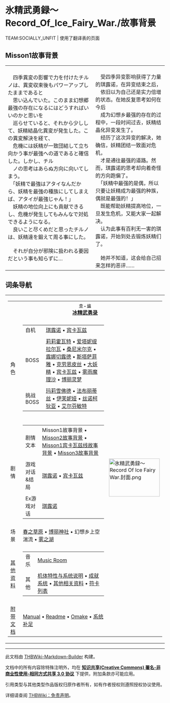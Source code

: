 # 氷精武勇録～Record_Of_Ice_Fairy_War./故事背景

<!-- source html: G:\repos\THBWiki-Markdown-Builder\THBWikiMarkdown\Temp\main\3\39\ns0%3A%E6%B0%B7%E7%B2%BE%E6%AD%A6%E5%8B%87%E9%8C%B2%EF%BD%9ERecord_Of_Ice_Fairy_War%2E%2F%E6%95%85%E4%BA%8B%E8%83%8C%E6%99%AF.html -->

TEAM:SOCIALLY_UNFIT | 使用了翻译表的页面

## Misson1故事背景

<table><tbody><tr class="tt-content" id="Misson1故事背景-1" data-pos="&#91;&quot;Misson1\u6545\u4e8b\u80cc\u666f&quot;,1&#93;"><td class="tt-ja" lang="ja"><div class="poem">　四季異変の影響で力を付けたチルノは、異変収束後もパワーアップしたままであると<br>　思い込んでいた。このまま幻想郷最強の存在になるにはどうすればいいのかと思いを<br>　巡らせていると、それから少しして、妖精結晶化異変が発生した。この異変解決を経て、<br>　危機には妖精が一致団結して立ち向かう事が最強への道であると確信した。しかし、チル<br>　ノの思考はあらぬ方向に向いてしまう。<br>　「妖精で最強はアタイなんだから、妖精を最強の種族にしてしまえば、アタイが最強じゃん！」<br>　妖精の地位向上にも貢献できるし、危機が発生してもみんなで対処できるようになる。<br>　良いこと尽くめだと思ったチルノは、妖精達を鍛えて周る事にした。<br><br>　それが自分が邪険に扱われる要因だという事も知らずに…<br></div></td><td class="tt-zh" lang="zh"><div class="poem"><br>　受四季异变影响获得了力量的琪露诺，在异变结束之后，<br>　依旧以为自己还是实力倍增的状态。在她反复思考如何在今后<br>　成为幻想乡最强的存在的过程中，一段时间过去，妖精结晶化异变发生了。<br>　经历了这次异变的解决，她确信，妖精团结一致面对危机，<br>　才是通往最强的道路。然而，琪露诺的思考却向着奇怪的方向跑偏了。<br>　「妖精中最强的是偶，所以只要让妖精成为最强的种族，偶就是最强的！」<br>　既能帮助妖精提高地位，一旦发生危机，又能大家一起解决。<br>　认为此事有百利无一害的琪露诺，开始到处去锻炼妖精们了。<br><br>　她并不知道，这会给自己招来怎样的恶评……<br></div></td></tr></tbody></table>


## 词条导航
  
  

<table><tbody><tr><td><table cellspacing="0" class="nowraplinks mw-collapsible mw-collapsed" style="width:100%;;;"><tbody><tr><th style=";" colspan="3" class="navbox-title"><div class="navbar"><div class="noprint plainlinksneverexpand" style="background-color:transparent; padding:0; font-weight:normal; font-size:80%; white-space:nowrap;"><a href="./氷精武勇録～Record_Of_Ice_Fairy_War.-导航.md" title="氷精武勇録～Record Of Ice Fairy War./导航"><span style=";;border:none;" title="查看这个模板">查</span></a>&#160;<span style="font-size:80%;">•</span>&#160;<a href="/index.php?title=%E6%B0%B7%E7%B2%BE%E6%AD%A6%E5%8B%87%E9%8C%B2%EF%BD%9ERecord_Of_Ice_Fairy_War./%E5%AF%BC%E8%88%AA&amp;action=edit"><span style=";;border:none;" title="您可以编辑这个模板。请在储存变更之前先预览">编</span></a></div></div><span><a href="./氷精武勇録～Record_Of_Ice_Fairy_War..md" title="氷精武勇録～Record Of Ice Fairy War.">冰精武勇录</a></span></th></tr><tr><td></td></tr><tr><td class="navbox-group" style=";;">角色</td><td style=";;" class="navbox-list navbox-odd"><div></div><table cellspacing="0" class="nowraplinks navbox-subgroup" style="width:100%;;;;"><tbody><tr><td class="navbox-group" style=";;"><div>自机</div></td><td style=";;" class="navbox-list navbox-odd"><div><a href="./琪露诺（武勇录）.md" title="琪露诺（武勇录）">琪露诺</a> &#8226; <a href="./宾卡瓦兹.md" title="宾卡瓦兹">宾卡瓦兹</a></div></td></tr><tr><td></td></tr><tr><td class="navbox-group" style=";;"><div>BOSS</div></td><td style=";;" class="navbox-list navbox-even"><div><a href="./莉莉霍瓦特（武勇录）.md" title="莉莉霍瓦特（武勇录）">莉莉霍瓦特</a> &#8226; <a href="./爱塔妮缇拉尔瓦（武勇录）.md" title="爱塔妮缇拉尔瓦（武勇录）">爱塔妮缇拉尔瓦</a> &#8226; <a href="./桑尼米尔克（武勇录）.md" title="桑尼米尔克（武勇录）">桑尼米尔克</a> &#8226; <a href="./露娜切露德（武勇录）.md" title="露娜切露德（武勇录）">露娜切露德</a> &#8226; <a href="./斯塔萨菲雅（武勇录）.md" title="斯塔萨菲雅（武勇录）">斯塔萨菲雅</a> &#8226; <a href="./克劳恩皮丝（武勇录）.md" title="克劳恩皮丝（武勇录）">克劳恩皮丝</a> &#8226; <a href="./大妖精（武勇录）.md" title="大妖精（武勇录）">大妖精</a> &#8226; <a href="./宾卡瓦兹.md" title="宾卡瓦兹">宾卡瓦兹</a> &#8226; <a href="./雾雨魔理沙（武勇录）.md" title="雾雨魔理沙（武勇录）">雾雨魔理沙</a> &#8226; <a href="./博丽灵梦（武勇录）.md" title="博丽灵梦（武勇录）">博丽灵梦</a></div></td></tr><tr><td></td></tr><tr><td class="navbox-group" style=";;"><div>挑战BOSS</div></td><td style=";;" class="navbox-list navbox-odd"><div><a href="./玛莉雪佛德.md" title="玛莉雪佛德">玛莉雪佛德</a> &#8226; <a href="./法布丽蒂丝.md" title="法布丽蒂丝">法布丽蒂丝</a> &#8226; <a href="./伊芙妮娅.md" title="伊芙妮娅">伊芙妮娅</a> &#8226; <a href="./丝诺柯狄亚.md" title="丝诺柯狄亚">丝诺柯狄亚</a> &#8226; <a href="./艾尔芬敏特.md" title="艾尔芬敏特">艾尔芬敏特</a></div></td></tr></tbody></table><div></div></td><td class="navbox-image" style="" rowspan="9"><a href="./文件-氷精武勇録～Record_Of_Ice_Fairy_War.封面.png.md" class="image"><img alt="氷精武勇録～Record Of Ice Fairy War.封面.png" src="https://upload.thwiki.cc/thumb/9/9f/%E6%B0%B7%E7%B2%BE%E6%AD%A6%E5%8B%87%E9%8C%B2%EF%BD%9ERecord_Of_Ice_Fairy_War.%E5%B0%81%E9%9D%A2.png/160px-%E6%B0%B7%E7%B2%BE%E6%AD%A6%E5%8B%87%E9%8C%B2%EF%BD%9ERecord_Of_Ice_Fairy_War.%E5%B0%81%E9%9D%A2.png" decoding="async" loading="lazy" width="160" height="120" srcset="https://upload.thwiki.cc/thumb/9/9f/%E6%B0%B7%E7%B2%BE%E6%AD%A6%E5%8B%87%E9%8C%B2%EF%BD%9ERecord_Of_Ice_Fairy_War.%E5%B0%81%E9%9D%A2.png/240px-%E6%B0%B7%E7%B2%BE%E6%AD%A6%E5%8B%87%E9%8C%B2%EF%BD%9ERecord_Of_Ice_Fairy_War.%E5%B0%81%E9%9D%A2.png 1.5x, https://upload.thwiki.cc/thumb/9/9f/%E6%B0%B7%E7%B2%BE%E6%AD%A6%E5%8B%87%E9%8C%B2%EF%BD%9ERecord_Of_Ice_Fairy_War.%E5%B0%81%E9%9D%A2.png/320px-%E6%B0%B7%E7%B2%BE%E6%AD%A6%E5%8B%87%E9%8C%B2%EF%BD%9ERecord_Of_Ice_Fairy_War.%E5%B0%81%E9%9D%A2.png 2x" data-file-width="640" data-file-height="480"></a></td></tr><tr><td></td></tr><tr><td class="navbox-group" style=";;">剧情</td><td style=";;" class="navbox-list navbox-even"><div></div><table cellspacing="0" class="nowraplinks navbox-subgroup" style="width:100%;;;;"><tbody><tr><td class="navbox-group" style=";;"><div>剧情文本</div></td><td style=";;" class="navbox-list navbox-odd"><div><a class="mw-selflink selflink">Misson1故事背景</a> &#8226; <a href="./氷精武勇録～Record_Of_Ice_Fairy_War.-Misson2故事背景.md" title="氷精武勇録～Record Of Ice Fairy War./Misson2故事背景">Misson2故事背景</a> &#8226; <a href="./氷精武勇録～Record_Of_Ice_Fairy_War.-Misson1宾卡瓦兹线故事背景.md" title="氷精武勇録～Record Of Ice Fairy War./Misson1宾卡瓦兹线故事背景">Misson1宾卡瓦兹线故事背景</a> &#8226; <a href="./氷精武勇録～Record_Of_Ice_Fairy_War.-Misson3故事背景.md" title="氷精武勇録～Record Of Ice Fairy War./Misson3故事背景">Misson3故事背景</a></div></td></tr><tr><td></td></tr><tr><td class="navbox-group" style=";;"><div>游戏对话&amp;结局</div></td><td style=";;" class="navbox-list navbox-even"><div><a href="./氷精武勇録～Record_Of_Ice_Fairy_War.-琪露诺.md" title="氷精武勇録～Record Of Ice Fairy War./琪露诺">琪露诺</a> &#8226; <a href="./氷精武勇録～Record_Of_Ice_Fairy_War.-宾卡瓦兹.md" title="氷精武勇録～Record Of Ice Fairy War./宾卡瓦兹">宾卡瓦兹</a></div></td></tr><tr><td></td></tr><tr><td class="navbox-group" style=";;"><div>Ex游戏对话</div></td><td style=";;" class="navbox-list navbox-odd"><div><a href="./氷精武勇録～Record_Of_Ice_Fairy_War.-琪露诺_ExStory.md" title="氷精武勇録～Record Of Ice Fairy War./琪露诺 ExStory">琪露诺</a></div></td></tr></tbody></table><div></div></td></tr><tr><td></td></tr><tr><td class="navbox-group" style=";;">场景</td><td style=";;" class="navbox-list navbox-odd"><div><a href="./春之小径.md" title="春之小径">春之草原</a> &#8226; <a href="./博丽神社.md" title="博丽神社">博丽神社</a> &#8226; 幻想乡上空湍流 &#8226; <a href="./雾之湖.md" title="雾之湖">雾之湖</a></div></td></tr><tr><td></td></tr><tr><td class="navbox-group" style=";;"><a href="/%E6%B0%B7%E7%B2%BE%E6%AD%A6%E5%8B%87%E9%8C%B2%EF%BD%9ERecord_Of_Ice_Fairy_War.#其他资料" title="氷精武勇録～Record Of Ice Fairy War.">其他资料</a></td><td style=";;" class="navbox-list navbox-even"><div></div><table cellspacing="0" class="nowraplinks navbox-subgroup" style="width:100%;;;;"><tbody><tr><td class="navbox-group" style=";;"><div>音乐</div></td><td style=";;" class="navbox-list navbox-odd"><div><a href="./氷精武勇録～Record_Of_Ice_Fairy_War.-Music.md" title="氷精武勇録～Record Of Ice Fairy War./Music">Music Room</a></div></td></tr><tr><td></td></tr><tr><td class="navbox-group" style=";;"><div>其他</div></td><td style=";;" class="navbox-list navbox-even"><div><a href="./氷精武勇録～Record_Of_Ice_Fairy_War.-系统.md" title="氷精武勇録～Record Of Ice Fairy War./系统">机体特性与系统说明</a> &#8226; <a href="./氷精武勇録～Record_Of_Ice_Fairy_War.-成就.md" title="氷精武勇録～Record Of Ice Fairy War./成就">成就系统</a> &#8226; <a href="/index.php?title=%E6%B0%B7%E7%B2%BE%E6%AD%A6%E5%8B%87%E9%8C%B2%EF%BD%9ERecord_Of_Ice_Fairy_War./%E5%85%B6%E4%BB%96&amp;action=edit&amp;redlink=1" class="new" title="氷精武勇録～Record Of Ice Fairy War./其他（页面不存在）">其他相关资料</a> &#8226; <a href="./氷精武勇録～Record_Of_Ice_Fairy_War.-符卡.md" title="氷精武勇録～Record Of Ice Fairy War./符卡">符卡列表</a></div></td></tr></tbody></table><div></div></td></tr><tr><td></td></tr><tr><td class="navbox-group" style=";;"><a href="/%E6%B0%B7%E7%B2%BE%E6%AD%A6%E5%8B%87%E9%8C%B2%EF%BD%9ERecord_Of_Ice_Fairy_War.#附带文档" title="氷精武勇録～Record Of Ice Fairy War.">附带文档</a></td><td style=";;" class="navbox-list navbox-odd"><div><a href="./氷精武勇録～Record_Of_Ice_Fairy_War.-游戏内Manual.md" title="氷精武勇録～Record Of Ice Fairy War./游戏内Manual">Manual</a> &#8226; <a href="./氷精武勇録～Record_Of_Ice_Fairy_War.-Readme.md" title="氷精武勇録～Record Of Ice Fairy War./Readme">Readme</a> &#8226; <a href="./氷精武勇録～Record_Of_Ice_Fairy_War.-Omake.md" title="氷精武勇録～Record Of Ice Fairy War./Omake">Omake</a> &#8226; <a href="/index.php?title=%E6%B0%B7%E7%B2%BE%E6%AD%A6%E5%8B%87%E9%8C%B2%EF%BD%9ERecord_Of_Ice_Fairy_War./%E7%B3%BB%E7%BB%9F%E8%A1%A5%E8%B6%B3&amp;action=edit&amp;redlink=1" class="new" title="氷精武勇録～Record Of Ice Fairy War./系统补足（页面不存在）">系统补足</a></div></td></tr></tbody></table></td></tr></tbody></table>


  
  

  





---

此文档由 [THBWiki-Markdown-Builder](https://github.com/Delsin-Yu/THBWiki-Markdown-Builder) 构建。

文档中的所有内容除特殊注明外，均在 [**知识共享(Creative Commons) 署名-非商业性使用-相同方式共享 3.0 协议**](https://creativecommons.org/licenses/by-sa/3.0/deed.zh-hans) 下提供，附加条款亦可能应用。

引用类型与其他类型作品版权归原作者所有，如有作者授权则遵照授权协议使用。

详细请查阅 [THBWiki：免责声明](https://thbwiki.cc/THBWiki:%E5%85%8D%E8%B4%A3%E5%A3%B0%E6%98%8E)。

